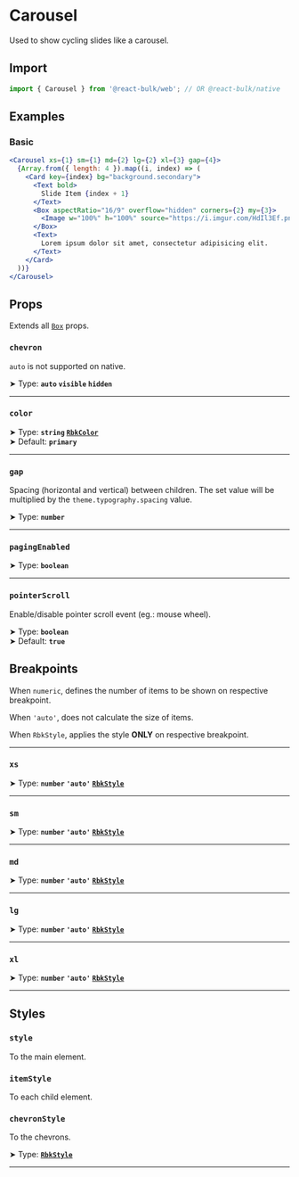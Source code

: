 # Carousel

Used to show cycling slides like a carousel.


## Import

```jsx
import { Carousel } from '@react-bulk/web'; // OR @react-bulk/native
```

## Examples

### Basic

```jsx live
<Carousel xs={1} sm={1} md={2} lg={2} xl={3} gap={4}>
  {Array.from({ length: 4 }).map((i, index) => (
    <Card key={index} bg="background.secondary">
      <Text bold>
        Slide Item {index + 1}
      </Text>
      <Box aspectRatio="16/9" overflow="hidden" corners={2} my={3}>
        <Image w="100%" h="100%" source="https://i.imgur.com/HdIl3Ef.png" />
      </Box>
      <Text>
        Lorem ipsum dolor sit amet, consectetur adipisicing elit.
      </Text>
    </Card>
  ))}
</Carousel>
```

## Props

Extends all [`Box`](/docs/core/box#props) props.

### **`chevron`**

`auto` is not supported on native.

➤ Type: **`auto` `visible` `hidden`** <br/>

---

### **`color`**

➤ Type: **`string` [`RbkColor`](/docs/type-reference/rbk-color)** <br/>
➤ Default: **`primary`**

---

### **`gap`**

Spacing (horizontal and vertical) between children. The set value will be multiplied by the `theme.typography.spacing` value.

➤ Type: **`number`** <br/>

---

### **`pagingEnabled`**

➤ Type: **`boolean`** <br/>

---

### **`pointerScroll`**

Enable/disable pointer scroll event (eg.: mouse wheel).

➤ Type: **`boolean`** <br/>
➤ Default: **`true`** <br/>

## Breakpoints

When `numeric`, defines the number of items to be shown on respective breakpoint.

When `'auto'`, does not calculate the size of items.

When `RbkStyle`, applies the style **ONLY** on respective breakpoint.

---

### **`xs`**

➤ Type: **`number` `'auto'` [`RbkStyle`](/docs/type-reference/rbk-style)** <br/>

---

### **`sm`**

➤ Type: **`number` `'auto'` [`RbkStyle`](/docs/type-reference/rbk-style)** <br/>

---

### **`md`**

➤ Type: **`number` `'auto'` [`RbkStyle`](/docs/type-reference/rbk-style)** <br/>

---

### **`lg`**

➤ Type: **`number` `'auto'` [`RbkStyle`](/docs/type-reference/rbk-style)** <br/>

---

### **`xl`**

➤ Type: **`number` `'auto'` [`RbkStyle`](/docs/type-reference/rbk-style)** <br/>

---

## Styles

### **`style`**
To the main element.

### **`itemStyle`**
To each child element.

### **`chevronStyle`**
To the chevrons.

➤ Type: **[`RbkStyle`](/docs/type-reference/rbk-style)** <br/>

---
